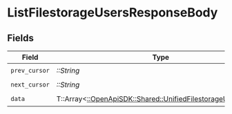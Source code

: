 # ListFilestorageUsersResponseBody


## Fields

| Field                                                                                                               | Type                                                                                                                | Required                                                                                                            | Description                                                                                                         |
| ------------------------------------------------------------------------------------------------------------------- | ------------------------------------------------------------------------------------------------------------------- | ------------------------------------------------------------------------------------------------------------------- | ------------------------------------------------------------------------------------------------------------------- |
| `prev_cursor`                                                                                                       | *::String*                                                                                                          | :heavy_check_mark:                                                                                                  | N/A                                                                                                                 |
| `next_cursor`                                                                                                       | *::String*                                                                                                          | :heavy_check_mark:                                                                                                  | N/A                                                                                                                 |
| `data`                                                                                                              | T::Array<[::OpenApiSDK::Shared::UnifiedFilestorageUserOutput](../../models/shared/unifiedfilestorageuseroutput.md)> | :heavy_check_mark:                                                                                                  | N/A                                                                                                                 |